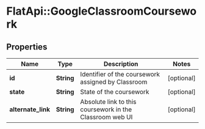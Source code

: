 # FlatApi::GoogleClassroomCoursework

## Properties
Name | Type | Description | Notes
------------ | ------------- | ------------- | -------------
**id** | **String** | Identifier of the coursework assigned by Classroom | [optional] 
**state** | **String** | State of the coursework | [optional] 
**alternate_link** | **String** | Absolute link to this coursework in the Classroom web UI | [optional] 


